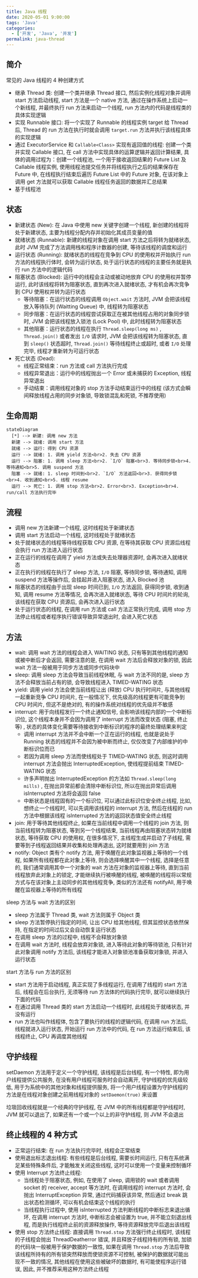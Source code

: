 ```yaml
---
title: Java 线程
date: 2020-05-01 9:00:00
tags: 'Java'
categories:
  - ['开发', 'Java', '并发']
permalink: java-thread
---
```


## 简介

常见的 Java 线程的 4 种创建方式

- 继承 Thread 类: 创建一个类并继承 Thread 接口, 然后实例化线程对象并调用 start 方法启动线程, start 方法是一个 native 方法, 通过在操作系统上启动一个新线程, 并最终执行 run 方法来启动一个线程, run 方法内的代码是线程类的具体实现逻辑
- 实现 Runnable 接口: 将一个实现了 Runnable 的线程实例 target 给 Thread 后, Thread 的 run 方法在执行时就会调用 `target.run` 方法并执行该线程具体的实现逻辑
- 通过 ExecutorService 和 `Callable<Class>` 实现有返回值的线程: 创建一个类并实现 Callable 接口, 在 call 方法中实现具体的运算逻辑并返回计算结果, 具体的调用过程为：创建一个线程池, 一个用于接收返回结果的 Future List 及 Callable 线程实例, 使用线程池提交任务并将线程执行之后的结果保存在 Future 中, 在线程执行结束后遍历 Future List 中的 Future 对象, 在该对象上调用 get 方法就可以获取 Callable 线程任务返回的数据并汇总结果
- 基于线程池

<!-- more -->

## 状态

- 新建状态 (New): 在 Java 中使用 new 关键字创建一个线程, 新创建的线程将处于新建状态, 主要为线程分配内存并初始化其成员变量的值
- 就绪状态 (Runnable): 新建的线程对象在调用 start 方法之后将转为就绪状态, 此时 JVM 完成了方法调用栈和程序计数器的创建, 等待该线程的调度和运行
- 运行状态 (Running): 就绪状态的线程在竞争到 CPU 的使用权并开始执行 run 方法的线程执行体时, 会转为运行状态, 处于运行状态的线程的主要任务就是执行 run 方法中的逻辑代码
- 阻塞状态 (Blocked): 运行中的线程会主动或被动地放弃 CPU 的使用权并暂停运行, 此时该线程将转为阻塞状态, 直到再次进入就绪状态, 才有机会再次竞争到 CPU 使用权并转为运行状态
  - 等待阻塞：在运行状态的线程调用 `Object.wait` 方法时, JVM 会把该线程放入等待队列 (Waitting Queue) 中, 线程转为阻塞状态
  - 同步阻塞：在运行状态的线程尝试获取正在被其他线程占用的对象同步锁时, JVM 会把该线程放入锁池 (Lock Pool) 中, 此时线程转为阻塞状态
  - 其他阻塞：运行状态的线程在执行 `Thread.sleep(long ms)` , `Thread.join()` 或者发出 ``I/O`` 请求时, JVM 会把该线程转为阻塞状态, 直到 `sleep()` 状态超时, `Thread.join()` 等待线程终止或超时, 或者 ``I/O`` 处理完毕, 线程才重新转为可运行状态
- 死亡状态 (Dead):
  - 线程正常结束：run 方法或 call 方法执行完成
  - 线程异常退出：运行中的线程抛出一个 Error 或未捕获的 Exception, 线程异常退出
  - 手动结束：调用线程对象的 stop 方法手动结束运行中的线程 (该方式会瞬间释放线程占用的同步对象锁, 导致锁混乱和死锁, 不推荐使用)

## 生命周期

```mermaid
stateDiagram
  [*] --> 新建: 调用 new 方法
  新建 --> 就绪: 调用 start 方法
  就绪 --> 运行: 得到 CPU 资源
  运行 --> 就绪: 1. 调用 yield 方法<br>2. 失去 CPU 资源
  运行 --> 阻塞: 1. 调用 sleep 方法<br>2. `I/O` 阻塞<br>3. 等待同步锁<br>4. 等待通知<br>5. 调用 suspend 方法
  阻塞 --> 就绪: 1. sleep 时间到<br>2. `I/O` 方法返回<br>3. 获得同步锁<br>4. 收到通知<br>5. 线程 resume
  运行 --> 死亡: 1. 调用 stop 方法<br>2. Error<br>3. Exception<br>4. run/call 方法执行完毕
```

## 流程

- 调用 new 方法新建一个线程, 这时线程处于新建状态
- 调用 start 方法启动一个线程, 这时线程处于就绪状态
- 处于就绪状态的线程等待线程获取 CPU 资源, 在等待其获取 CPU 资源后线程会执行 run 方法进入运行状态
- 正在运行的线程在调用了 yield 方法或失去处理器资源时, 会再次进入就绪状态
- 正在执行的线程在执行了 sleep 方法, `I/O` 阻塞, 等待同步锁, 等待通知, 调用 suspend 方法等操作后, 会挂起并进入阻塞状态, 进入 Blocked 池
- 阻塞状态的线程由于出现 sleep 时间已到, `I/O` 方法返回, 获得同步锁, 收到通知, 调用 resume 方法等情况, 会再次进入就绪状态, 等待 CPU 时间片的轮询, 该线程在获取 CPU 资源后, 会再次进入运行状态
- 处于运行状态的线程, 在调用 run 方法或 call 方法正常执行完成, 调用 stop 方法停止线程或者程序执行错误导致异常退出时, 会进入死亡状态

## 方法

- wait: 调用 wait 方法的线程会进入 WAITING 状态, 只有等到其他线程的通知或被中断后才会返回, 需要注意的是, 在调用 wait 方法后会释放对象的锁, 因此 wait 方法一般被用于同步方法或同步代码块中
- sleep: 调用 sleep 方法会导致当前线程休眠, 与 wait 方法不同的是, sleep 方法不会释放当前占有的锁, 会导致线程进入 TIMED-WATING 状态
- yield: 调用 yield 方法会使当前线程让出 (释放) CPU 执行时间片, 与其他线程一起重新竞争 CPU 时间片, 在一般情况下, 优先级高的线程更有可能竞争到 CPU 时间片, 但这不是绝对的, 有的操作系统对线程的优先级并不敏感
- interrupt: 用于向线程发行一个终止通知信号, 会影响该线程内部的一个中断标识位, 这个线程本身并不会因为调用了 interrupt 方法而改变状态 (阻塞, 终止等) , 状态的具体变化需要等待接收到中断标识的程序的最终处理结果来判定
  - 调用 interrupt 方法并不会中断一个正在运行的线程, 也就是说处于 Running 状态的线程并不会因为被中断而终止, 仅仅改变了内部维护的中断标识位而已
  - 若因为调用 sleep 方法而使线程处于 TIMED-WATING 状态, 则这时调用 interrupt 方法会抛出 InterruptedException, 使线程提前结束 TIMED-WATING 状态
  - 许多声明抛出 InterruptedException 的方法如 `Thread.sleep(long mills)` , 在抛出异常前都会清除中断标识位, 所以在抛出异常后调用 isInterrupted 方法将会返回 false
  - 中断状态是线程固有的一个标识位, 可以通过此标识位安全终止线程, 比如, 想终止一个线程时, 可以先调用该线程的 interrupt 方法, 然后在线程的 run 方法中根据该线程 isInterrupted 方法的返回状态值安全终止线程
- join: 用于等待其他线程终止, 如果在当前线程中调用一个线程的 join 方法, 则当前线程转为阻塞状态, 等到另一个线程结束, 当前线程再由阻塞状态转为就绪状态, 等待获取 CPU 的使用权, 在很多情况下, 主线程生成并启动了子线程, 需要等到子线程返回结果并收集和处理再退出, 这时就要用到 join 方法
- notify: Object 类有个 notify 方法, 用于唤醒在此对象监视器上等待的一个线程, 如果所有线程都在此对象上等待, 则会选择唤醒其中一个线程, 选择是任意的, 我们通常调用其中一个对象的 wait 方法在对象的监视器上等待, 直到当前线程放弃此对象上的锁定, 才能继续执行被唤醒的线程, 被唤醒的线程将以常规方式与在该对象上主动同步的其他线程竞争, 类似的方法还有 notifyAll, 用于唤醒在监视器上等待的所有线程

sleep 方法与 wait 方法的区别

- sleep 方法属于 Thread 类, wait 方法则属于 Object 类
- sleep 方法暂停执行指定的时间, 让出 CPU 给其他线程, 但其监控状态依然保持, 在指定的时间过后又会自动恢复运行状态
- 在调用 sleep 方法的过程中, 线程不会释放对象锁
- 在调用 wait 方法时, 线程会放弃对象锁, 进入等待此对象的等待锁池, 只有针对此对象调用 notify 方法后, 该线程才能进入对象锁池准备获取对象锁, 并进入运行状态

start 方法与 run 方法的区别

- start 方法用于启动线程, 真正实现了多线程运行, 在调用了线程的 start 方法后, 线程会在后台执行, 无须等待 run 方法体的代码执行完毕, 就可以继续执行下面的代码
- 在通过调用 Thread 类的 start 方法启动一个线程时, 此线程处于就绪状态, 并没有运行
- run 方法也叫作线程体, 包含了要执行的线程的逻辑代码, 在调用 run 方法后, 线程就进入运行状态, 开始运行 run 方法中的代码, 在 run 方法运行结束后, 该线程终止, CPU 再调度其他线程

## 守护线程

setDaemon 方法用于定义一个守护线程, 该线程是后台线程, 有一个特性, 即为用户线程提供公共服务, 在没有用户线程可服务时会自动离开, 守护线程的优先级较低, 用于为系统中的其他对象和线程提供服务, 将一个用户线程设置为守护线程的方法是在线程对象创建之前用线程对象的 `setDaemon(true)` 来设置

垃圾回收线程就是一个经典的守护线程, 在 JVM 中的所有线程都是守护线程时, JVM 就可以退出了, 如果还有一个或一个以上的非守护线程, 则 JVM 不会退出

## 终止线程的 4 种方式

- 正常运行结束: 在 run 方法执行完毕时, 线程会正常结束
- 使用退出标志退出线程: 有些线程是后台线程, 需要长时间运行, 只有在系统满足某些特殊条件后, 才能触发关闭这些线程, 这时可以使用一个变量来控制循环
- 使用 Interrupt 方法终止线程:
  - 当线程处于阻塞状态, 例如, 在使用了 sleep, 调用锁的 wait 或者调用 socket 的 receiver, accept 等方法时, 在调用线程的 interrupt 方法时, 会抛出 InterruptException 异常, 通过代码捕获该异常, 然后通过 break 跳出状态检测循环, 可以有机会结束这个线程的执行
  - 当线程执行过程中, 使用 isInterrupted 方法判断线程的中断标志来退出循环, 在调用 interrupt 方法时, 中断标志会被设置为 true, 并不能立刻退出线程, 而是执行线程终止前的资源释放操作, 等待资源释放完毕后退出该线程
- 使用 stop 方法终止线程: 直接调用 `Thread.stop` 方法强行终止线程时, 该线程的子线程会抛出 ThreadDeatherror 错误, 并且释放子线程持有的所有锁, 加锁的代码块一般被用于保护数据的一致性, 如果在调用 `Thread.stop` 方法后导致该线程所持有的所有锁突然释放而使锁资源不可控制, 被保护的数据就可能出现不一致的情况, 其他线程在使用这些被破坏的数据时, 有可能使程序运行错误, 因此, 并不推荐采用这种方法终止线程
